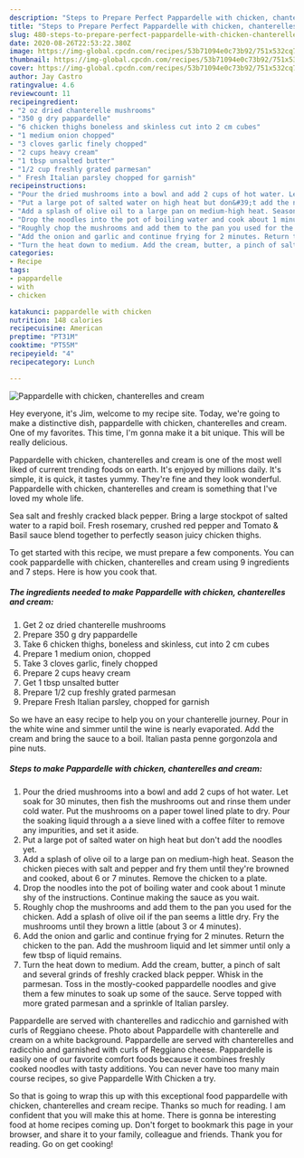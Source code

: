 ```yaml
---
description: "Steps to Prepare Perfect Pappardelle with chicken, chanterelles and cream"
title: "Steps to Prepare Perfect Pappardelle with chicken, chanterelles and cream"
slug: 480-steps-to-prepare-perfect-pappardelle-with-chicken-chanterelles-and-cream
date: 2020-08-26T22:53:22.380Z
image: https://img-global.cpcdn.com/recipes/53b71094e0c73b92/751x532cq70/pappardelle-with-chicken-chanterelles-and-cream-recipe-main-photo.jpg
thumbnail: https://img-global.cpcdn.com/recipes/53b71094e0c73b92/751x532cq70/pappardelle-with-chicken-chanterelles-and-cream-recipe-main-photo.jpg
cover: https://img-global.cpcdn.com/recipes/53b71094e0c73b92/751x532cq70/pappardelle-with-chicken-chanterelles-and-cream-recipe-main-photo.jpg
author: Jay Castro
ratingvalue: 4.6
reviewcount: 11
recipeingredient:
- "2 oz dried chanterelle mushrooms"
- "350 g dry pappardelle"
- "6 chicken thighs boneless and skinless cut into 2 cm cubes"
- "1 medium onion chopped"
- "3 cloves garlic finely chopped"
- "2 cups heavy cream"
- "1 tbsp unsalted butter"
- "1/2 cup freshly grated parmesan"
- " Fresh Italian parsley chopped for garnish"
recipeinstructions:
- "Pour the dried mushrooms into a bowl and add 2 cups of hot water. Let soak for 30 minutes, then fish the mushrooms out and rinse them under cold water. Put the mushrooms on a paper towel lined plate to dry. Pour the soaking liquid through a a sieve lined with a coffee filter to remove any impurities, and set it aside."
- "Put a large pot of salted water on high heat but don&#39;t add the noodles yet."
- "Add a splash of olive oil to a large pan on medium-high heat. Season the chicken pieces with salt and pepper and fry them until they&#39;re browned and cooked, about 6 or 7 minutes. Remove the chicken to a plate."
- "Drop the noodles into the pot of boiling water and cook about 1 minute shy of the instructions. Continue making the sauce as you wait."
- "Roughly chop the mushrooms and add them to the pan you used for the chicken. Add a splash of olive oil if the pan seems a little dry. Fry the mushrooms until they brown a little (about 3 or 4 minutes)."
- "Add the onion and garlic and continue frying for 2 minutes. Return the chicken to the pan. Add the mushroom liquid and let simmer until only a few tbsp of liquid remains."
- "Turn the heat down to medium. Add the cream, butter, a pinch of salt and several grinds of freshly cracked black pepper. Whisk in the parmesan. Toss in the mostly-cooked pappardelle noodles and give them a few minutes to soak up some of the sauce. Serve topped with more grated parmesan and a sprinkle of Italian parsley."
categories:
- Recipe
tags:
- pappardelle
- with
- chicken

katakunci: pappardelle with chicken 
nutrition: 148 calories
recipecuisine: American
preptime: "PT31M"
cooktime: "PT55M"
recipeyield: "4"
recipecategory: Lunch

---
```



![Pappardelle with chicken, chanterelles and cream](https://img-global.cpcdn.com/recipes/53b71094e0c73b92/751x532cq70/pappardelle-with-chicken-chanterelles-and-cream-recipe-main-photo.jpg)

Hey everyone, it's Jim, welcome to my recipe site. Today, we're going to make a distinctive dish, pappardelle with chicken, chanterelles and cream. One of my favorites. This time, I'm gonna make it a bit unique. This will be really delicious.

Pappardelle with chicken, chanterelles and cream is one of the most well liked of current trending foods on earth. It's enjoyed by millions daily. It's simple, it is quick, it tastes yummy. They're fine and they look wonderful. Pappardelle with chicken, chanterelles and cream is something that I've loved my whole life.

Sea salt and freshly cracked black pepper. Bring a large stockpot of salted water to a rapid boil. Fresh rosemary, crushed red pepper and Tomato &amp; Basil sauce blend together to perfectly season juicy chicken thighs.


To get started with this recipe, we must prepare a few components. You can cook pappardelle with chicken, chanterelles and cream using 9 ingredients and 7 steps. Here is how you cook that.

<!--inarticleads1-->

##### The ingredients needed to make Pappardelle with chicken, chanterelles and cream:

1. Get 2 oz dried chanterelle mushrooms
1. Prepare 350 g dry pappardelle
1. Take 6 chicken thighs, boneless and skinless, cut into 2 cm cubes
1. Prepare 1 medium onion, chopped
1. Take 3 cloves garlic, finely chopped
1. Prepare 2 cups heavy cream
1. Get 1 tbsp unsalted butter
1. Prepare 1/2 cup freshly grated parmesan
1. Prepare  Fresh Italian parsley, chopped for garnish


So we have an easy recipe to help you on your chanterelle journey. Pour in the white wine and simmer until the wine is nearly evaporated. Add the cream and bring the sauce to a boil. Italian pasta penne gorgonzola and pine nuts. 

<!--inarticleads2-->

##### Steps to make Pappardelle with chicken, chanterelles and cream:

1. Pour the dried mushrooms into a bowl and add 2 cups of hot water. Let soak for 30 minutes, then fish the mushrooms out and rinse them under cold water. Put the mushrooms on a paper towel lined plate to dry. Pour the soaking liquid through a a sieve lined with a coffee filter to remove any impurities, and set it aside.
1. Put a large pot of salted water on high heat but don&#39;t add the noodles yet.
1. Add a splash of olive oil to a large pan on medium-high heat. Season the chicken pieces with salt and pepper and fry them until they&#39;re browned and cooked, about 6 or 7 minutes. Remove the chicken to a plate.
1. Drop the noodles into the pot of boiling water and cook about 1 minute shy of the instructions. Continue making the sauce as you wait.
1. Roughly chop the mushrooms and add them to the pan you used for the chicken. Add a splash of olive oil if the pan seems a little dry. Fry the mushrooms until they brown a little (about 3 or 4 minutes).
1. Add the onion and garlic and continue frying for 2 minutes. Return the chicken to the pan. Add the mushroom liquid and let simmer until only a few tbsp of liquid remains.
1. Turn the heat down to medium. Add the cream, butter, a pinch of salt and several grinds of freshly cracked black pepper. Whisk in the parmesan. Toss in the mostly-cooked pappardelle noodles and give them a few minutes to soak up some of the sauce. Serve topped with more grated parmesan and a sprinkle of Italian parsley.


Pappardelle are served with chanterelles and radicchio and garnished with curls of Reggiano cheese. Photo about Pappardelle with chanterelle and cream on a white background. Pappardelle are served with chanterelles and radicchio and garnished with curls of Reggiano cheese. Pappardelle is easily one of our favorite comfort foods because it combines freshly cooked noodles with tasty additions. You can never have too many main course recipes, so give Pappardelle With Chicken a try. 

So that is going to wrap this up with this exceptional food pappardelle with chicken, chanterelles and cream recipe. Thanks so much for reading. I am confident that you will make this at home. There is gonna be interesting food at home recipes coming up. Don't forget to bookmark this page in your browser, and share it to your family, colleague and friends. Thank you for reading. Go on get cooking!
